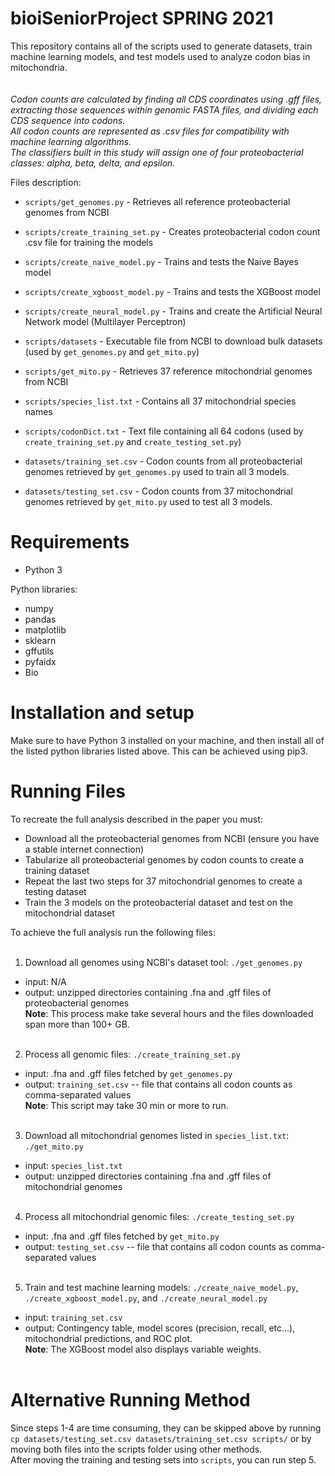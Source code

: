 # bioiSeniorProject SPRING 2021

This repository contains all of the scripts used to generate datasets, train machine learning models, and test models used to analyze codon bias in mitochondria.  
<br/><br/>
<em>Codon counts are calculated by finding all CDS coordinates using .gff files, extracting those sequences within genomic FASTA files, and dividing each CDS sequence into codons.  
All codon counts are represented as .csv files for compatibility with machine learning algorithms.  
The classifiers built in this study will assign one of four proteobacterial classes: alpha, beta, delta, and epsilon. </em>

Files description:
* `scripts/get_genomes.py` - Retrieves all reference proteobacterial genomes from NCBI
* `scripts/create_training_set.py` - Creates proteobacterial codon count .csv file for training the models
* `scripts/create_naive_model.py` - Trains and tests the Naive Bayes model
* `scripts/create_xgboost_model.py` - Trains and tests the XGBoost model
* `scripts/create_neural_model.py` - Trains and create the Artificial Neural Network model (Multilayer Perceptron)
* `scripts/datasets` - Executable file from NCBI to download bulk datasets (used by `get_genomes.py` and `get_mito.py`)
* `scripts/get_mito.py` - Retrieves 37 reference mitochondrial genomes from NCBI
* `scripts/species_list.txt` - Contains all 37 mitochondrial species names
* `scripts/codonDict.txt` - Text file containing all 64 codons (used by `create_training_set.py` and `create_testing_set.py`)  

* `datasets/training_set.csv` - Codon counts from all proteobacterial genomes retrieved by `get_genomes.py` used to train all 3 models.
* `datasets/testing_set.csv` - Codon counts from 37 mitochondrial genomes retrieved by `get_mito.py` used to test all 3 models.

# Requirements
* Python 3

Python libraries:
* numpy
* pandas
* matplotlib
* sklearn
* gffutils
* pyfaidx
* Bio

# Installation and setup
Make sure to have Python 3 installed on your machine, and then install all of the listed python libraries listed above. This can be achieved using pip3.

# Running Files
To recreate the full analysis described in the paper you must:
* Download all the proteobacterial genomes from NCBI (ensure you have a stable internet connection)
* Tabularize all proteobacterial genomes by codon counts to create a training dataset
* Repeat the last two steps for 37 mitochondrial genomes to create a testing dataset
* Train the 3 models on the proteobacterial dataset and test on the mitochondrial dataset

To achieve the full analysis run the following files: 
<br/><br/> 
1. Download all genomes using NCBI's dataset tool: `./get_genomes.py`
* input: N/A
* output: unzipped directories containing .fna and .gff files of proteobacterial genomes  
**Note**: This process make take several hours and the files downloaded span more than 100+ GB.
<br/><br/>
2. Process all genomic files: `./create_training_set.py`
* input: .fna and .gff files fetched by `get_genomes.py`
* output: `training_set.csv` -- file that contains all codon counts as comma-separated values  
**Note**: This script may take 30 min or more to run.
<br/><br/>
3. Download all mitochondrial genomes listed in `species_list.txt`: `./get_mito.py`
* input: `species_list.txt`
* output: unzipped directories containing .fna and .gff files of mitochondrial genomes
<br/><br/>
4. Process all mitochondrial genomic files: `./create_testing_set.py`
* input: .fna and .gff files fetched by `get_mito.py`
* output: `testing_set.csv` -- file that contains all codon counts as comma-separated values
<br/><br/>
5. Train and test  machine learning models: `./create_naive_model.py`, `./create_xgboost_model.py`, and `./create_neural_model.py`
* input: `training_set.csv`
* output: Contingency table, model scores (precision, recall, etc...), mitochondrial predictions, and ROC plot.  
**Note**: The XGBoost model also displays variable weights.
<br/><br/>
# Alternative Running Method
Since steps 1-4 are time consuming, they can be skipped above by running `cp datasets/testing_set.csv datasets/training_set.csv scripts/` or by moving both files into the scripts folder using other methods.  
After moving the training and testing sets into `scripts`, you can run step 5.


